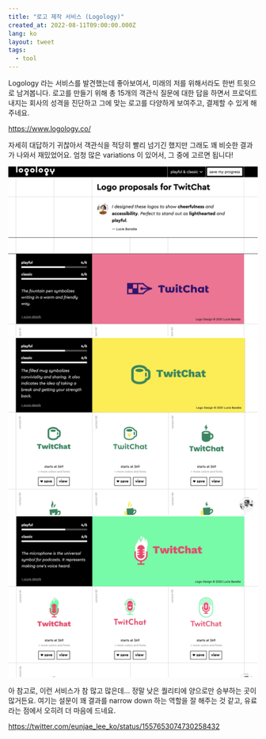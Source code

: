 ```yaml
---
title: "로고 제작 서비스 (Logology)"
created_at: 2022-08-11T09:00:00.000Z
lang: ko
layout: tweet
tags:
  - tool
---
```


Logology 라는 서비스를 발견했는데 좋아보여서, 미래의 저를 위해서라도 한번 트윗으로 남겨봅니다.
로고를 만들기 위해 총 15개의 객관식 질문에 대한 답을 하면서 프로덕트 내지는 회사의 성격을 진단하고 그에 맞는 로고를 다양하게 보여주고, 결제할 수 있게 해주네요.

https://www.logology.co/

자세히 대답하기 귀찮아서 객관식을 적당히 빨리 넘기긴 했지만 그래도 꽤 비슷한 결과가 나와서 재밌었어요.
엄청 많은 variations 이 있어서, 그 중에 고르면 됩니다!

![](./FZ3lAwoWAAES65Q.jpeg)
![](./FZ3lFiPXkAEvIfi.jpeg)
![](./FZ3lI_WWYAAqoWc.jpeg)

아 참고로, 이런 서비스가 참 많고 많은데... 정말 낮은 퀄리티에 양으로만 승부하는 곳이 많거든요. 여기는 설문이 꽤 결과를 narrow down 하는 역할을 잘 해주는 것 같고, 유료라는 점에서 오히려 더 마음에 드네요.

https://twitter.com/eunjae_lee_ko/status/1557653074730258432
